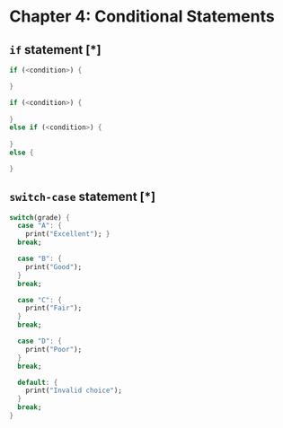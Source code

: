 # Chapter 4: Conditional Statements

## `if` statement [*]

```dart
if (<condition>) {

}
```

```dart
if (<condition>) {
    
}
else if (<condition>) {
    
}
else {

}
```


## `switch-case` statement [*]

```dart
switch(grade) { 
  case "A": {
    print("Excellent"); } 
  break; 

  case "B": {
    print("Good");
  }
  break; 

  case "C": {
    print("Fair");
  } 
  break; 

  case "D": {
    print("Poor");
  }
  break; 

  default: {
    print("Invalid choice");
  } 
  break; 
}
```
